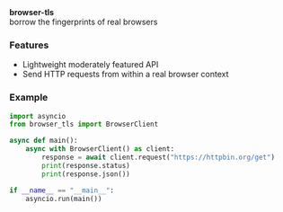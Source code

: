<div>
  <strong>browser-tls</strong><br>
  <p style="margin-top: 0;">borrow the fingerprints of real browsers</p>
</div>

### Features

- Lightweight moderately featured API
- Send HTTP requests from within a real browser context

### Example

```python
import asyncio
from browser_tls import BrowserClient

async def main():
    async with BrowserClient() as client:
        response = await client.request("https://httpbin.org/get")
        print(response.status)
        print(response.json())

if __name__ == "__main__":
    asyncio.run(main())
```
